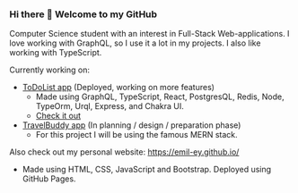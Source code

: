 ### Hi there 👋 Welcome to my GitHub

Computer Science student with an interest in Full-Stack Web-applications.
I love working with GraphQL, so I use it a lot in my projects. I also like working with TypeScript.

Currently working on:
* [ToDoList app](https://github.com/Emil-Ey/To-Do-List-App) (Deployed, working on more features)
  * Made using GraphQL, TypeScript, React, PostgresQL, Redis, Node, TypeOrm, Urql, Express, and Chakra UI.
  * [Check it out](https://eybye-todo.xyz/)
* [TravelBuddy app](https://github.com/Emil-Ey/TravelBuddy) (In planning / design / preparation phase)
  * For this project I will be using the famous MERN stack.

Also check out my personal website: https://emil-ey.github.io/
* Made using HTML, CSS, JavaScript and Bootstrap. Deployed using GitHub Pages.
<!--
**Emil-Ey/Emil-Ey** is a ✨ _special_ ✨ repository because its `README.md` (this file) appears on your GitHub profile.

Here are some ideas to get you started:

- 🔭 I’m currently working on ...
- 🌱 I’m currently learning ...
- 👯 I’m looking to collaborate on ...
- 🤔 I’m looking for help with ...
- 💬 Ask me about ...
- 📫 How to reach me: ...
- 😄 Pronouns: ...
- ⚡ Fun fact: ...
-->
